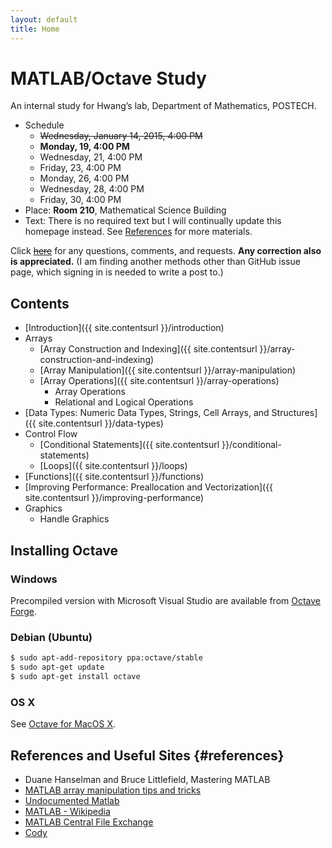 ```yaml
---
layout: default
title: Home
---
```

# MATLAB/Octave Study

An internal study for Hwang’s lab, Department of Mathematics, POSTECH.

- Schedule
  - <del>Wednesday, January 14, 2015, 4:00 PM</del>
  - **Monday, 19, 4:00 PM**
  - Wednesday, 21, 4:00 PM
  - Friday, 23, 4:00 PM
  - Monday, 26, 4:00 PM
  - Wednesday, 28, 4:00 PM
  - Friday, 30, 4:00 PM
- Place: **Room 210**, Mathematical Science Building
- Text: There is no required text but I will continually update this homepage instead. See [References](#references) for more materials.

Click <del>[here](https://github.com/dlimpid/matlab-study-2015/issues)</del> for any questions, comments, and requests. 
**Any correction also is appreciated.**
(I am finding another methods other than GitHub issue page, which signing in is needed to write a post to.)


## Contents

- [Introduction]({{ site.contentsurl }}/introduction)
- Arrays
  - [Array Construction and Indexing]({{ site.contentsurl }}/array-construction-and-indexing)
  - [Array Manipulation]({{ site.contentsurl }}/array-manipulation)
  - [Array Operations]({{ site.contentsurl }}/array-operations)
    - Array Operations
    - Relational and Logical Operations
- [Data Types: Numeric Data Types, Strings, Cell Arrays, and Structures]({{ site.contentsurl }}/data-types)
- Control Flow
  - [Conditional Statements]({{ site.contentsurl }}/conditional-statements)
  - [Loops]({{ site.contentsurl }}/loops)
- [Functions]({{ site.contentsurl }}/functions)
- [Improving Performance: Preallocation and Vectorization]({{ site.contentsurl }}/improving-performance)
- Graphics
  - Handle Graphics


## Installing Octave

### Windows

Precompiled version with Microsoft Visual Studio are available from [Octave Forge](http://sourceforge.net/projects/octave/files/Octave%20Windows%20binaries/Octave%203.6.4%20for%20Windows%20Microsoft%20Visual%20Studio/).

### Debian (Ubuntu)

~~~bash
$ sudo apt-add-repository ppa:octave/stable
$ sudo apt-get update
$ sudo apt-get install octave
~~~

### OS X

See [Octave for MacOS X](http://wiki.octave.org/Octave_for_MacOS_X).


## References and Useful Sites {#references}

- Duane Hanselman and Bruce Littlefield, Mastering MATLAB
- [MATLAB array manipulation tips and tricks](http://home.online.no/~pjacklam/matlab/doc/mtt/index.html)
- [Undocumented Matlab](http://undocumentedmatlab.com/)
- [MATLAB - Wikipedia](http://en.wikipedia.org/wiki/MATLAB)
- [MATLAB Central File Exchange](http://www.mathworks.com/matlabcentral/fileexchange/)
- [Cody](http://www.mathworks.com/matlabcentral/cody)
